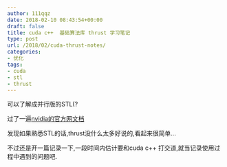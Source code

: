 ```yaml
---
author: 111qqz
date: 2018-02-10 08:43:54+00:00
draft: false
title: cuda c++  基础算法库 thrust 学习笔记
type: post
url: /2018/02/cuda-thrust-notes/
categories:
- 优化
tags:
- cuda
- stl
- thrust
---
```


可以了解成并行版的STL(?

过了一遍[nvidia的官方网文档](http://docs.nvidia.com/cuda/thrust/index.html)

发现如果熟悉STL的话,thrust没什么太多好说的,看起来很简单...

不过还是开一篇记录一下,一段时间内估计要和cuda c++ 打交道,就当记录使用过程中遇到的问题吧.


